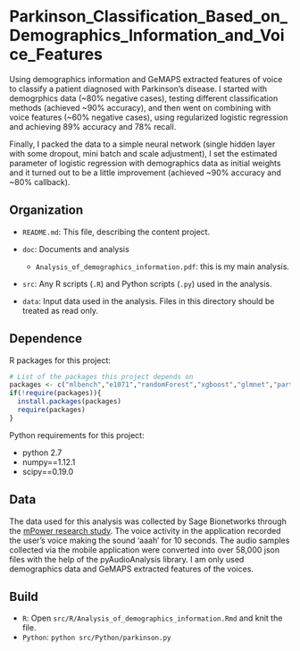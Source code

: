 ﻿# Parkinson_Classification_Based_on_Demographics_Information_and_Voice_Features

Using demographics information and GeMAPS extracted features of voice to classify a patient diagnosed with Parkinson’s disease. I started with demogrphics data (~80% negative cases), testing different classification methods (achieved ~90% accuracy), and then went on combining with voice features (~60% negative cases), using regularized logistic regression and achieving 89% accuracy and 78% recall. 

Finally, I packed the data to a simple neural network (single hidden layer with some dropout, mini batch and scale adjustment), I set the estimated parameter of logistic regression with demographics data as initial weights and it turned out to be a little improvement (achieved ~90% accuracy and ~80% callback).

## Organization

-   `README.md`: This file, describing the content project.

-   `doc`: Documents and analysis

    -   `Analysis_of_demographics_information.pdf`: this is my main analysis.

-   `src`: Any R scripts (`.R`) and Python scripts (`.py`) used in the analysis.

-   `data`: Input data used in the analysis. Files in this directory should be treated as read only.


## Dependence

R packages for this project:

```r
# List of the packages this project depends on
packages <- c("mlbench","e1071","randomForest","xgboost","glmnet","party","effects")
if(!require(packages)){
  install.packages(packages)
  require(packages)
}
```

Python requirements for this project:

- python 2.7
- numpy==1.12.1
- scipy==0.19.0

## Data

The data used for this analysis was collected by Sage Bionetworks through the [mPower research study](https://www.ncbi.nlm.nih.gov/pmc/articles/PMC4776701/pdf/sdata201611.pdf). The voice activity in the application recorded the user’s voice making the sound ‘aaah’ for 10 seconds. The audio samples collected via the mobile application were converted into over 58,000 json files with the help of the pyAudioAnalysis library. I am only used demographics data and GeMAPS extracted features of the voices.

## Build

- `R`: Open `src/R/Analysis_of_demographics_information.Rmd` and knit the file.
- `Python`: `python src/Python/parkinson.py`
